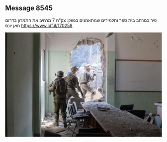 ## Message 8545

פיר במרחב בית ספר ותלמידים שמתאמנים בנשק: 
צק"ח 7 מרחיב את התמרון בדרום חאן יונס
https://www.idf.il/170258

![Photo](./8545/8545_photo.jpg)
